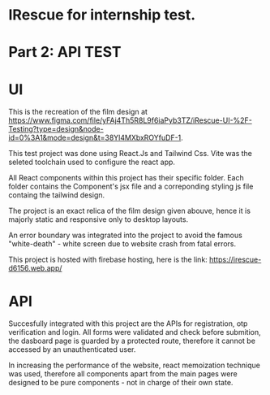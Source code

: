 # IRescue for internship test.

# Part 2: API TEST

# UI
This is the recreation of the film design at  https://www.figma.com/file/yFAj4Th5R8L9f6iaPyb3TZ/iRescue-UI-%2F-Testing?type=design&node-id=0%3A1&mode=design&t=38Yl4MXbxROYfuDF-1.

This test project was done using React.Js and Tailwind Css. Vite was the seleted toolchain used to configure the react app.

All React components within this project has their specific folder. Each folder contains the Component's jsx file and a correponding styling js file containg the tailwind design.

The project is an exact relica of the film design given abouve, hence it is majorly static and responsive only to desktop layouts.

An error boundary was integrated into the project to avoid the famous "white-death" - white screen due to website crash from fatal errors.

This project is hosted with firebase hosting, here is the link: https://irescue-d6156.web.app/


# API
Succesfully integrated with this project are the APIs for registration, otp verification and login. All forms were validated and check before submition, the dasboard page is guarded by a protected route, therefore it cannot be accessed by an unauthenticated user.

In increasing the performance of the website, react memoization technique was used, therefore all components apart from the main pages were designed to be pure components - not in charge of their own state. 


